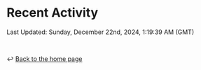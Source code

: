 # Recent Activity

<!--RECENT_ACTIVITY:start-->
<!--RECENT_ACTIVITY:end-->

<!--RECENT_ACTIVITY:last_update-->
Last Updated: Sunday, December 22nd, 2024, 1:19:39 AM (GMT)
<!--RECENT_ACTIVITY:last_update_end-->

<br>

↩️ [Back to the home page](/README.md)
